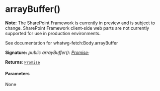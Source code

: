 # arrayBuffer()
**Note:** The SharePoint Framework is currently in preview and is subject to change. SharePoint Framework client-side web parts are not currently supported for use in production environments.



See documentation for whatwg-fetch:Body.arrayBuffer

**Signature:** _public arrayBuffer(): [Promise](../../web-apis/class/promise.md)<ArrayBuffer>;_

**Returns**: [`Promise`](../../web-apis/class/promise.md)<ArrayBuffer>





#### Parameters
None



